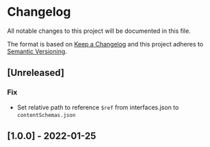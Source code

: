 # Changelog

All notable changes to this project will be documented in this file.

The format is based on [Keep a Changelog](http://keepachangelog.com/en/1.0.0/)
and this project adheres to [Semantic Versioning](http://semver.org/spec/v2.0.0.html).

## [Unreleased]
### Fix
- Set relative path to reference `$ref` from interfaces.json to `contentSchemas.json`

## [1.0.0] - 2022-01-25

